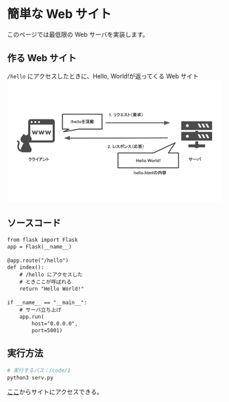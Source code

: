 # 簡単な Web サイト

このページでは最低限の Web サーバを実装します。

## 作る Web サイト

`/hello` にアクセスしたときに、Hello, World!が返ってくる Web サイト
![](../img/1.png)

## ソースコード

```python3
from flask import Flask
app = Flask(__name__)

@app.route("/hello")
def index():
    # /hello にアクセスした
    # ときここが呼ばれる
    return "Hello World!"

if __name__ == "__main__":
    # サーバ立ち上げ
    app.run(
        host="0.0.0.0",
        port=5001)

```

## 実行方法

```sh
# 実行するパス：/code/1
python3 serv.py
```

[ここ](http://localhost:5001)からサイトにアクセスできる。

